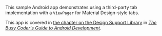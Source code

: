 This sample Android app demonstrates
using a third-party tab implementation with a `ViewPager` for Material Design-style tabs.

This app is covered in 
[the chapter on the Design Support Library](https://commonsware.com/Android/previews/the-android-design-support-library)
in [*The Busy Coder's Guide to Android Development*](https://commonsware.com/Android/).


